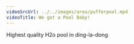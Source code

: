 ```yaml
---
videoSrcUrl: ../../images/area/pufferpool.mp4
videoTitle: We got a Pool Baby!
---
```


Highest quality H2o pool in ding-la-dong
